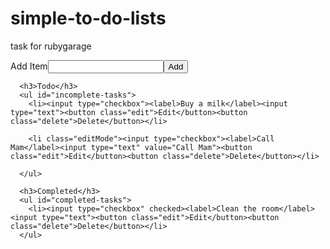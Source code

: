 # simple-to-do-lists
task for rubygarage
<!DOCTYPE html>
<html lang="en">
<head>
	<meta charset="UTF-8">
	<title>my task</title>
	<link rel="stylesheet" href="1.css">
</head>
<body>
	<div class="container">
      <p>
        <label for="new-task">Add Item</label><input id="new-task" type="text"><button>Add</button>
      </p>
      
      <h3>Todo</h3>
      <ul id="incomplete-tasks">
        <li><input type="checkbox"><label>Buy a milk</label><input type="text"><button class="edit">Edit</button><button class="delete">Delete</button></li>
        
        <li class="editMode"><input type="checkbox"><label>Call Mam</label><input type="text" value="Call Mam"><button class="edit">Edit</button><button class="delete">Delete</button></li>
        
      </ul>
      
      <h3>Completed</h3>
      <ul id="completed-tasks">
        <li><input type="checkbox" checked><label>Clean the room</label><input type="text"><button class="edit">Edit</button><button class="delete">Delete</button></li>
      </ul>
</div>
<script src="1.js"></script>
</body>
</html>
